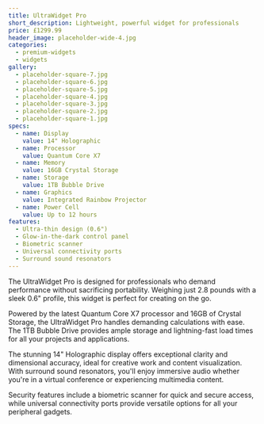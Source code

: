 ```yaml
---
title: UltraWidget Pro
short_description: Lightweight, powerful widget for professionals
price: £1299.99
header_image: placeholder-wide-4.jpg
categories:
  - premium-widgets
  - widgets
gallery:
  - placeholder-square-7.jpg
  - placeholder-square-6.jpg
  - placeholder-square-5.jpg
  - placeholder-square-4.jpg
  - placeholder-square-3.jpg
  - placeholder-square-2.jpg
  - placeholder-square-1.jpg
specs:
  - name: Display
    value: 14" Holographic
  - name: Processor
    value: Quantum Core X7
  - name: Memory
    value: 16GB Crystal Storage
  - name: Storage
    value: 1TB Bubble Drive
  - name: Graphics
    value: Integrated Rainbow Projector
  - name: Power Cell
    value: Up to 12 hours
features:
  - Ultra-thin design (0.6")
  - Glow-in-the-dark control panel
  - Biometric scanner
  - Universal connectivity ports
  - Surround sound resonators
---
```


The UltraWidget Pro is designed for professionals who demand performance without sacrificing portability. Weighing just 2.8 pounds with a sleek 0.6" profile, this widget is perfect for creating on the go.

Powered by the latest Quantum Core X7 processor and 16GB of Crystal Storage, the UltraWidget Pro handles demanding calculations with ease. The 1TB Bubble Drive provides ample storage and lightning-fast load times for all your projects and applications.

The stunning 14" Holographic display offers exceptional clarity and dimensional accuracy, ideal for creative work and content visualization. With surround sound resonators, you'll enjoy immersive audio whether you're in a virtual conference or experiencing multimedia content.

Security features include a biometric scanner for quick and secure access, while universal connectivity ports provide versatile options for all your peripheral gadgets.
